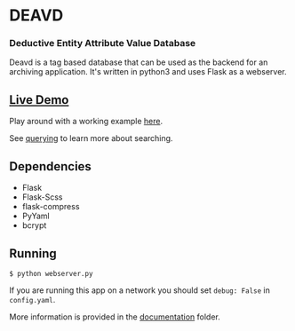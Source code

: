 # DEAVD
### Deductive Entity Attribute Value Database
Deavd is a tag based database that can be used as the backend for an archiving application.
It's written in python3 and uses Flask as a webserver.

## [Live Demo](https://7f4652bb655.pythonanywhere.com/b/shapes/0)
Play around with a working example [here](https://7f4652bb655.pythonanywhere.com/b/shapes/0).

See [querying](documentation/querying.md) to learn more about searching.

## Dependencies
* Flask
* Flask-Scss
* flask-compress
* PyYaml
* bcrypt

## Running
`$ python webserver.py`

If you are running this app on a network you should set `debug: False` in `config.yaml`.

More information is provided in the [documentation](documentation) folder.
